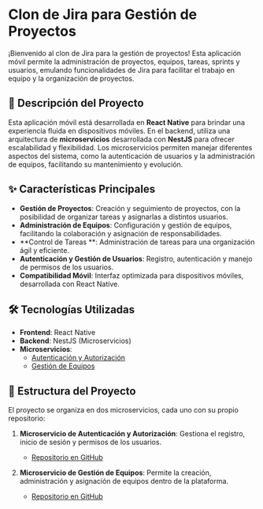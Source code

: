 # Clon de Jira para Gestión de Proyectos

¡Bienvenido al clon de Jira para la gestión de proyectos! Esta aplicación móvil permite la administración de proyectos, equipos, tareas, sprints y usuarios, emulando funcionalidades de Jira para facilitar el trabajo en equipo y la organización de proyectos.

## 🚀 Descripción del Proyecto

Esta aplicación móvil está desarrollada en **React Native** para brindar una experiencia fluida en dispositivos móviles. En el backend, utiliza una arquitectura de **microservicios** desarrollada con **NestJS** para ofrecer escalabilidad y flexibilidad. Los microservicios permiten manejar diferentes aspectos del sistema, como la autenticación de usuarios y la administración de equipos, facilitando su mantenimiento y evolución.

## ✨ Características Principales

- **Gestión de Proyectos**: Creación y seguimiento de proyectos, con la posibilidad de organizar tareas y asignarlas a distintos usuarios.
- **Administración de Equipos**: Configuración y gestión de equipos, facilitando la colaboración y asignación de responsabilidades.
- **Control de Tareas **: Administración de tareas  para una organización ágil y eficiente.
- **Autenticación y Gestión de Usuarios**: Registro, autenticación y manejo de permisos de los usuarios.
- **Compatibilidad Móvil**: Interfaz optimizada para dispositivos móviles, desarrollada con React Native.

## 🛠️ Tecnologías Utilizadas

- **Frontend**: React Native
- **Backend**: NestJS (Microservicios)
- **Microservicios**:
  - [Autenticación y Autorización](https://github.com/FelipeIgnacioS/WebMovil-backend-microservice-authentication)
  - [Gestión de Equipos](https://github.com/FelipeIgnacioS/WebMovil-backend-microservice-teams)

## 📂 Estructura del Proyecto

El proyecto se organiza en dos microservicios, cada uno con su propio repositorio:

1. **Microservicio de Autenticación y Autorización**: Gestiona el registro, inicio de sesión y permisos de los usuarios.
   - [Repositorio en GitHub](https://github.com/FelipeIgnacioS/WebMovil-backend-microservice-authentication)

2. **Microservicio de Gestión de Equipos**: Permite la creación, administración y asignación de equipos dentro de la plataforma.
   - [Repositorio en GitHub](https://github.com/FelipeIgnacioS/WebMovil-backend-microservice-teams)
